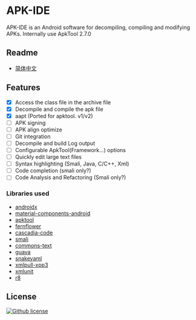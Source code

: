 # APK-IDE

APK-IDE is an Android software for decompiling, compiling and modifying APKs.
Internally use ApkTool 2.7.0

## Readme

* [简体中文](./README_zh.md)

## Features

- [x] Access the class file in the archive file
- [x] Decompile and compile the apk file
- [x] aapt (Ported for apktool. v1/v2)
- [ ] APK signing
- [ ] APK align optimize
- [ ] Git integration
- [ ] Decompile and build Log output
- [ ] Configurable ApkTool(Framework...) options
- [ ] Quickly edit large text files
- [ ] Syntax highlighting (Smali, Java, C/C++, Xml)
- [ ] Code completion (smali only?)
- [ ] Code Analysis and Refactoring (Smali only?)

### Libraries used

* [androidx](https://github.com/androidx/androidx)
* [material-components-android](https://github.com/material-components/material-components-android)
* [apktool](https://github.com/iBotPeaches/Apktool)
* [fernflower](https://github.com/fesh0r/fernflower)
* [cascadia-code](https://github.com/microsoft/cascadia-code)
* [smali](https://github.com/google/smali)
* [commons-text](https://github.com/apache/commons-text)
* [guava](https://github.com/google/guava)
* [snakeyaml](https://bitbucket.org/snakeyaml/snakeyaml)
* [xmlpull-xpp3](https://github.com/codelibs/xpp3)
* [xmlunit](https://github.com/xmlunit/xmlunit)
* [r8](https://r8.googlesource.com/r8)

## License

[![Github license](https://img.shields.io/github/license/weg2020/apkide)](https://github.com/weg2020/apkide/blob/main/LICENSE)



